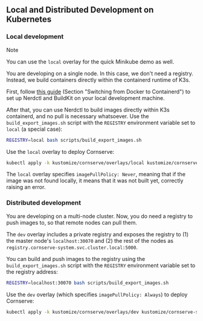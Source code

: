 ## Local and Distributed Development on Kubernetes

### Local development

> [!NOTE]  
> You can use the `local` overlay for the quick Minikube demo as well.

You are developing on a single node.
In this case, we don't need a registry.
Instead, we build containers directly within the containerd runtime of K3s.

First, follow [this guide](https://blog.otvl.org/blog/k3s-loc-sp) (Section "Switching from Docker to Containerd") to set up Nerdctl and BuildKit on your local development machine.

After that, you can use Nerdctl to build images directly within K3s containerd, and no pull is necessary whatsoever.
Use the `build_export_images.sh` script with the `REGISTRY` environment variable set to `local` (a special case):

```bash
REGISTRY=local bash scripts/build_export_images.sh 
```

Use the `local` overlay to deploy Cornserve:

```bash
kubectl apply -k kustomize/cornserve/overlays/local kustomize/cornserve-system/overlays/dev
```

The `local` overlay specifies `imagePullPolicy: Never`, meaning that if the image was not found locally, it means that it was not built yet, correctly raising an error.

### Distributed development

You are developing on a multi-node cluster.
Now, you do need a registry to push images to, so that remote nodes can pull them.

The `dev` overlay includes a private registry and exposes the registry to (1) the master node's `localhost:30070` and (2) the rest of the nodes as `registry.cornserve-system.svc.cluster.local:5000`.

You can build and push images to the registry using the `build_export_images.sh` script with the `REGISTRY` environment variable set to the registry address:

```bash
REGISTRY=localhost:30070 bash scripts/build_export_images.sh
```

Use the `dev` overlay (which specifies `imagePullPolicy: Always`) to deploy Cornserve:

```bash
kubectl apply -k kustomize/cornserve/overlays/dev kustomize/cornserve-system/overlays/dev
```
